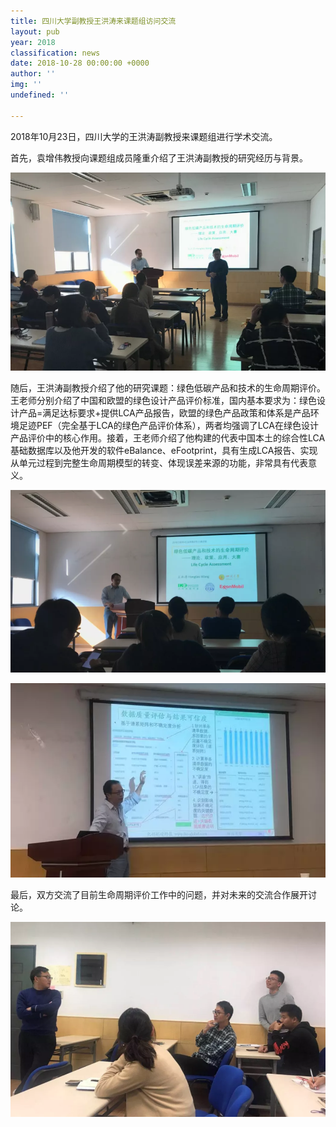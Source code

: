 ```yaml
---
title: 四川大学副教授王洪涛来课题组访问交流
layout: pub
year: 2018
classification: news
date: 2018-10-28 00:00:00 +0000
author: ''
img: ''
undefined: ''

---
```

2018年10月23日，四川大学的王洪涛副教授来课题组进行学术交流。  

首先，袁增伟教授向课题组成员隆重介绍了王洪涛副教授的研究经历与背景。

![](/uploads/11-1.png)

随后，王洪涛副教授介绍了他的研究课题：绿色低碳产品和技术的生命周期评价。王老师分别介绍了中国和欧盟的绿色设计产品评价标准，国内基本要求为：绿色设计产品=满足达标要求+提供LCA产品报告，欧盟的绿色产品政策和体系是产品环境足迹PEF（完全基于LCA的绿色产品评价体系），两者均强调了LCA在绿色设计产品评价中的核心作用。接着，王老师介绍了他构建的代表中国本土的综合性LCA基础数据库以及他开发的软件eBalance、eFootprint，具有生成LCA报告、实现从单元过程到完整生命周期模型的转变、体现误差来源的功能，非常具有代表意义。  

![](/uploads/22.png)

![](/uploads/33.png)

最后，双方交流了目前生命周期评价工作中的问题，并对未来的交流合作展开讨论。

![](/uploads/44.png)